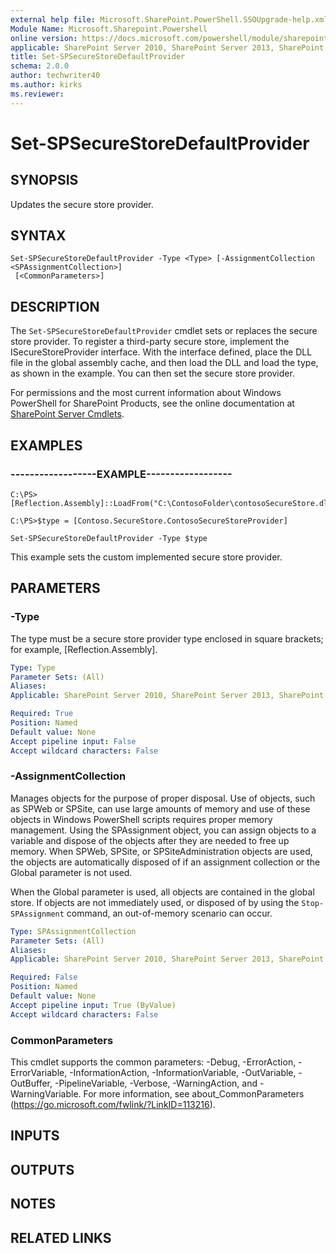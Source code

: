 ```yaml
---
external help file: Microsoft.SharePoint.PowerShell.SSOUpgrade-help.xml
Module Name: Microsoft.Sharepoint.Powershell
online version: https://docs.microsoft.com/powershell/module/sharepoint-server/set-spsecurestoredefaultprovider
applicable: SharePoint Server 2010, SharePoint Server 2013, SharePoint Server 2016, SharePoint Server 2019
title: Set-SPSecureStoreDefaultProvider
schema: 2.0.0
author: techwriter40
ms.author: kirks
ms.reviewer:
---
```


# Set-SPSecureStoreDefaultProvider

## SYNOPSIS
Updates the secure store provider.


## SYNTAX

```
Set-SPSecureStoreDefaultProvider -Type <Type> [-AssignmentCollection <SPAssignmentCollection>]
 [<CommonParameters>]
```

## DESCRIPTION
The `Set-SPSecureStoreDefaultProvider` cmdlet sets or replaces the secure store provider.
To register a third-party secure store, implement the ISecureStoreProvider interface.
With the interface defined, place the DLL file in the global assembly cache, and then load the DLL and load the type, as shown in the example.
You can then set the secure store provider.

For permissions and the most current information about Windows PowerShell for SharePoint Products, see the online documentation at [SharePoint Server Cmdlets](https://docs.microsoft.com/powershell/sharepoint/sharepoint-server/sharepoint-server-cmdlets).


## EXAMPLES

### ------------------EXAMPLE------------------
```
C:\PS>[Reflection.Assembly]::LoadFrom("C:\ContosoFolder\contosoSecureStore.dll")

C:\PS>$type = [Contoso.SecureStore.ContosoSecureStoreProvider]

Set-SPSecureStoreDefaultProvider -Type $type
```

This example sets the custom implemented secure store provider.


## PARAMETERS

### -Type
The type must be a secure store provider type enclosed in square brackets; for example, \[Reflection.Assembly\].

```yaml
Type: Type
Parameter Sets: (All)
Aliases: 
Applicable: SharePoint Server 2010, SharePoint Server 2013, SharePoint Server 2016, SharePoint Server 2019

Required: True
Position: Named
Default value: None
Accept pipeline input: False
Accept wildcard characters: False
```

### -AssignmentCollection
Manages objects for the purpose of proper disposal.
Use of objects, such as SPWeb or SPSite, can use large amounts of memory and use of these objects in Windows PowerShell scripts requires proper memory management.
Using the SPAssignment object, you can assign objects to a variable and dispose of the objects after they are needed to free up memory.
When SPWeb, SPSite, or SPSiteAdministration objects are used, the objects are automatically disposed of if an assignment collection or the Global parameter is not used.

When the Global parameter is used, all objects are contained in the global store.
If objects are not immediately used, or disposed of by using the `Stop-SPAssignment` command, an out-of-memory scenario can occur.

```yaml
Type: SPAssignmentCollection
Parameter Sets: (All)
Aliases: 
Applicable: SharePoint Server 2010, SharePoint Server 2013, SharePoint Server 2016, SharePoint Server 2019

Required: False
Position: Named
Default value: None
Accept pipeline input: True (ByValue)
Accept wildcard characters: False
```

### CommonParameters
This cmdlet supports the common parameters: -Debug, -ErrorAction, -ErrorVariable, -InformationAction, -InformationVariable, -OutVariable, -OutBuffer, -PipelineVariable, -Verbose, -WarningAction, and -WarningVariable. For more information, see about_CommonParameters (https://go.microsoft.com/fwlink/?LinkID=113216).

## INPUTS

## OUTPUTS

## NOTES

## RELATED LINKS
